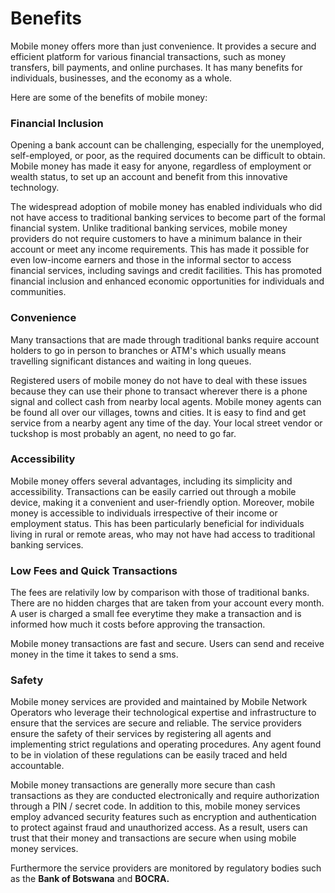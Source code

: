 # Benefits

Mobile money offers more than just convenience. It provides a secure and efficient platform for various financial transactions, such as money transfers, bill payments, and online purchases.  It has many benefits for individuals, businesses, and the economy as a whole.

Here are some of the benefits of mobile money:

### Financial Inclusion

Opening a bank account can be challenging, especially for the unemployed, self-employed, or poor, as the required documents can be difficult to obtain. Mobile money has made it easy for anyone, regardless of employment or wealth status, to set up an account and benefit from this innovative technology.

The widespread adoption of mobile money has enabled individuals who did not have access to traditional banking services to become part of the formal financial system. Unlike traditional banking services, mobile money providers do not require customers to have a minimum balance in their account or meet any income requirements. This has made it possible for even low-income earners and those in the informal sector to access financial services, including savings and credit facilities. This has promoted financial inclusion and enhanced economic opportunities for individuals and communities.

### Convenience

Many transactions that are made through traditional banks require account holders to go in person to branches or ATM's which usually means travelling significant distances and waiting in long queues.

Registered users of mobile money do not have to deal with these issues because they can use their phone to transact wherever there is a phone signal and collect cash from nearby local agents. Mobile money agents can be found all over our villages, towns and cities. It is easy to find and get service from a nearby agent any time of the day. Your local street vendor or tuckshop is most probably an agent, no need to go far.

### Accessibility

Mobile money offers several advantages, including its simplicity and accessibility. Transactions can be easily carried out through a mobile device, making it a convenient and user-friendly option. Moreover, mobile money is accessible to individuals irrespective of their income or employment status. This has been particularly beneficial for individuals living in rural or remote areas, who may not have had access to traditional banking services.

### Low Fees and Quick Transactions

The fees are relativily low by comparison with those of traditional banks. There are no hidden charges that are taken from your account every month. A user is charged a small fee everytime they make a transaction and is informed how much it costs before approving the transaction.

Mobile money transactions are fast and secure. Users can send and receive money in the time it takes to send a sms.

### Safety

Mobile money services are provided and maintained by Mobile Network Operators who leverage their technological expertise and infrastructure to ensure that the services are secure and reliable. The service providers ensure the safety of their services by registering all agents and implementing strict regulations and operating procedures. Any agent found to be in violation of these regulations can be easily traced and held accountable.

Mobile money transactions are generally more secure than cash transactions as they are conducted electronically and require authorization through a PIN / secret code. In addition to this, mobile money services employ advanced security features such as encryption and authentication to protect against fraud and unauthorized access. As a result, users can trust that their money and transactions are secure when using mobile money services.

Furthermore the service providers are monitored by regulatory bodies such as the **Bank of Botswana** and **BOCRA.**